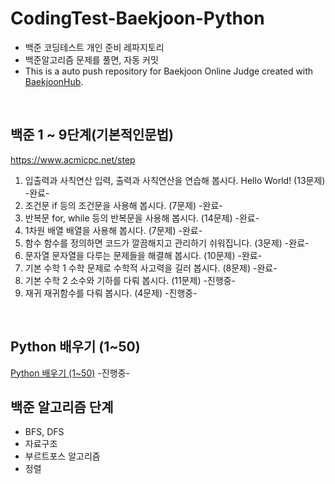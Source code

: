 # CodingTest-Baekjoon-Python
- 백준 코딩테스트 개인 준비 레파지토리
- 백준알고리즘 문제를 풀면, 자동 커밋
- This is a auto push repository for Baekjoon Online Judge created with [BaekjoonHub](https://github.com/BaekjoonHub/BaekjoonHub).

<br>

## 백준 1 ~ 9단계(기본적인문법)
https://www.acmicpc.net/step
1.	입출력과 사칙연산	입력, 출력과 사칙연산을 연습해 봅시다. Hello World! (13문제) -완료-
2.	조건문	if 등의 조건문을 사용해 봅시다. (7문제) -완료-
3.	반복문	for, while 등의 반복문을 사용해 봅시다. (14문제) -완료-
4.	1차원 배열	배열을 사용해 봅시다. (7문제) -완료-
5.	함수	함수를 정의하면 코드가 깔끔해지고 관리하기 쉬워집니다. (3문제) -완료-
6.	문자열	문자열을 다루는 문제들을 해결해 봅시다. (10문제) -완료-
7.	기본 수학 1	수학 문제로 수학적 사고력을 길러 봅시다. (8문제) -완료-
8.	  기본 수학 2	소수와 기하를 다뤄 봅시다. (11문제) -진행중-
9.    재귀	재귀함수를 다뤄 봅시다. (4문제) -진행중-

<br>

## Python 배우기 (1~50)
[Python 배우기 (1~50)](https://www.acmicpc.net/workbook/view/459) -진행중-
<br>

## 백준 알고리즘 단계
- BFS, DFS
- 자료구조
- 부르트포스 알고리즘
- 정렬
